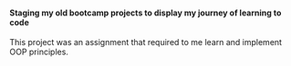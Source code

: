 #### Staging my old bootcamp projects to display my journey of learning to code ####
This project was an assignment that required to me learn and implement OOP principles.
